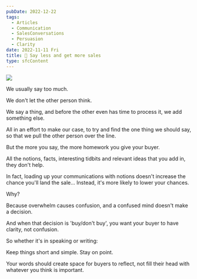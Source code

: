 ```yaml
---
pubDate: 2022-12-22
tags:
  - Articles
  - Communication
  - SalesConversations
  - Persuasion
  - Clarity
date: 2022-11-11 Fri
title: 📄 Say less and get more sales
type: sfcContent
---
```

![](Media/SalesFlowCoach.app_Say-less-and-get-more-sales_MartinStellar.jpg)

We usually say too much.

We don't let the other person think.

We say a thing, and before the other even has time to process it, we add something else.

All in an effort to make our case, to try and find the one thing we should say, so that we pull the other person over the line.

But the more you say, the more homework you give your buyer.

All the notions, facts, interesting tidbits and relevant ideas that you add in, they don't help.

In fact, loading up your communications with notions doesn't increase the chance you'll land the sale... Instead, it's more likely to lower your chances.

Why?

Because overwhelm causes confusion, and a confused mind doesn't make a decision.

And when that decision is 'buy/don't buy', you want your buyer to have clarity, not confusion.

So whether it's in speaking or writing:

Keep things short and simple. Stay on point.

Your words should create space for buyers to reflect, not fill their head with whatever you think is important. 

